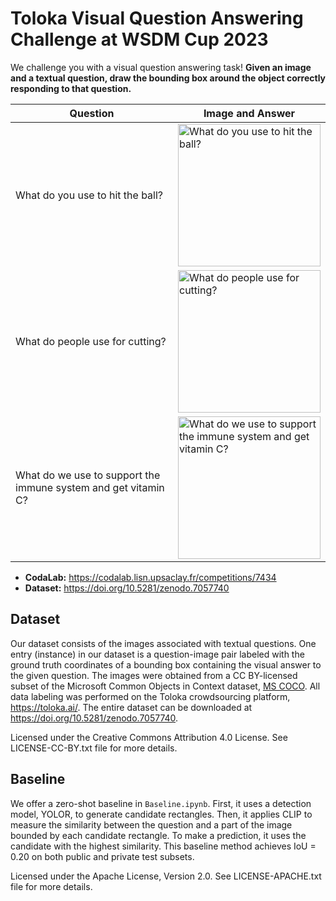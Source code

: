 # Toloka Visual Question Answering Challenge at WSDM Cup 2023

We challenge you with a visual question answering task! **Given an image and a textual question, draw the bounding box around the object correctly responding to that question.**

| Question | Image and Answer |
| --- | --- |
| What do you use to hit the ball? | <img src="https://tlk-infra-front.azureedge.net/portal-static/images/wsdm2023/tennis/x2/image.webp" width="228" alt="What do you use to hit the ball?"> |
| What do people use for cutting? | <img src="https://tlk-infra-front.azureedge.net/portal-static/images/wsdm2023/scissors/x2/image.webp" width="228" alt="What do people use for cutting?"> |
| What do we use to support the immune system and get vitamin C? | <img src="https://tlk-infra-front.azureedge.net/portal-static/images/wsdm2023/juice/x2/image.webp" width="228" alt="What do we use to support the immune system and get vitamin C?"> |

- **CodaLab:** <https://codalab.lisn.upsaclay.fr/competitions/7434>
- **Dataset:** <https://doi.org/10.5281/zenodo.7057740>

## Dataset

Our dataset consists of the images associated with textual questions. One entry (instance) in our dataset is a question-image pair labeled with the ground truth coordinates of a bounding box containing the visual answer to the given question. The images were obtained from a CC BY-licensed subset of the Microsoft Common Objects in Context dataset, [MS COCO](https://cocodataset.org/). All data labeling was performed on the Toloka crowdsourcing platform, <https://toloka.ai/>. The entire dataset can be downloaded at <https://doi.org/10.5281/zenodo.7057740>.

Licensed under the Creative Commons Attribution 4.0 License. See LICENSE-CC-BY.txt file for more details.

## Baseline

We offer a zero-shot baseline in `Baseline.ipynb`. First, it uses a detection model, YOLOR, to generate candidate rectangles. Then, it applies CLIP to measure the similarity between the question and a part of the image bounded by each candidate rectangle. To make a prediction, it uses the candidate with the highest similarity. This baseline method achieves IoU = 0.20 on both public and private test subsets.

Licensed under the Apache License, Version 2.0. See LICENSE-APACHE.txt file for more details.
